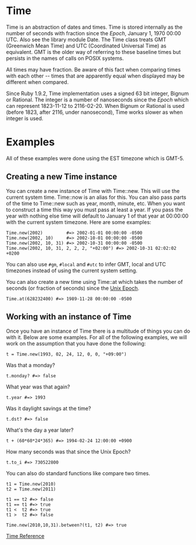 # Time

Time is an abstraction of dates and times. Time is stored internally as the
number of seconds with fraction since the *Epoch*, January 1, 1970 00:00 UTC.
Also see the library module Date. The Time class treats GMT (Greenwich Mean
Time) and UTC (Coordinated Universal Time) as equivalent. GMT is the older way
of referring to these baseline times but persists in the names of calls on
POSIX systems.

All times may have fraction. Be aware of this fact when comparing times with
each other -- times that are apparently equal when displayed may be different
when compared.

Since Ruby 1.9.2, Time implementation uses a signed 63 bit integer, Bignum or
Rational. The integer is a number of nanoseconds since the *Epoch* which can
represent 1823-11-12 to 2116-02-20. When Bignum or Rational is used (before
1823, after 2116, under nanosecond), Time works slower as when integer is
used.

# Examples

All of these examples were done using the EST timezone which is GMT-5.

## Creating a new Time instance

You can create a new instance of Time with Time::new. This will use the
current system time. Time::now is an alias for this. You can also pass parts
of the time to Time::new such as year, month, minute, etc. When you want to
construct a time this way you must pass at least a year. If you pass the year
with nothing else time will default to January 1 of that year at 00:00:00 with
the current system timezone. Here are some examples:

    Time.new(2002)         #=> 2002-01-01 00:00:00 -0500
    Time.new(2002, 10)     #=> 2002-10-01 00:00:00 -0500
    Time.new(2002, 10, 31) #=> 2002-10-31 00:00:00 -0500
    Time.new(2002, 10, 31, 2, 2, 2, "+02:00") #=> 2002-10-31 02:02:02 +0200

You can also use `#gm`, `#local` and `#utc` to infer GMT, local and UTC timezones
instead of using the current system setting.

You can also create a new time using Time::at which takes the number of
seconds (or fraction of seconds) since the [Unix
Epoch](http://en.wikipedia.org/wiki/Unix_time).

    Time.at(628232400) #=> 1989-11-28 00:00:00 -0500

## Working with an instance of Time

Once you have an instance of Time there is a multitude of things you can do
with it. Below are some examples. For all of the following examples, we will
work on the assumption that you have done the following:

    t = Time.new(1993, 02, 24, 12, 0, 0, "+09:00")

Was that a monday?

    t.monday? #=> false

What year was that again?

    t.year #=> 1993

Was it daylight savings at the time?

    t.dst? #=> false

What's the day a year later?

    t + (60*60*24*365) #=> 1994-02-24 12:00:00 +0900

How many seconds was that since the Unix Epoch?

    t.to_i #=> 730522800

You can also do standard functions like compare two times.

    t1 = Time.new(2010)
    t2 = Time.new(2011)

    t1 == t2 #=> false
    t1 == t1 #=> true
    t1 <  t2 #=> true
    t1 >  t2 #=> false

    Time.new(2010,10,31).between?(t1, t2) #=> true

[Time Reference](http://ruby-doc.org/core-2.5.0/Time.html)